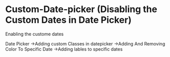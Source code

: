 # Custom-Date-picker (Disabling the Custom Dates in Date Picker)

Enabling the custome dates 

Date Picker
->Adding custom Classes in datepicker 
->Adding And Removing Color To Specific Date
->Adding lables to specific dates




